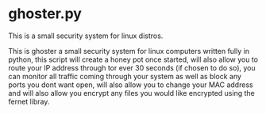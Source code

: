 # ghoster.py
This is a small security system for linux distros.


This is ghoster a small security system for linux computers written fully in python, this script will create a honey pot once started, will also allow you to route your IP address through tor ever 30 seconds (if chosen to do so), you can monitor all traffic coming through your system as well as block any ports you dont want open, will also allow you to change your MAC address and will also allow you encrypt any files you would like encrypted using the fernet libray.
